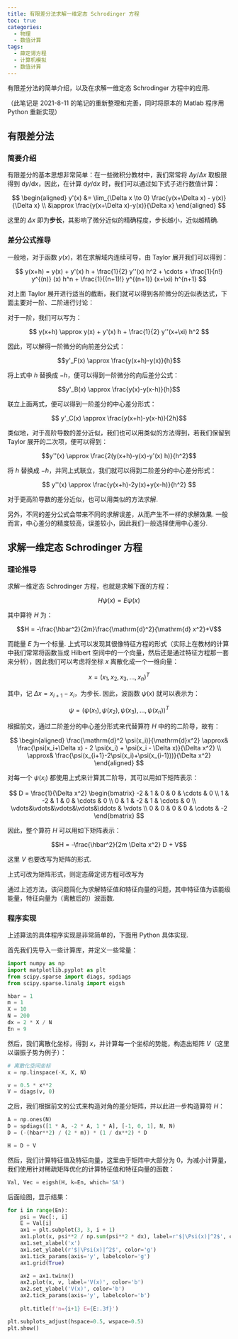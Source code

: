 ```yaml
---
title: 有限差分法求解一维定态 Schrodinger 方程
toc: true
categories:
  - 物理
  - 数值计算
tags:
  - 薛定谔方程
  - 计算机模拟
  - 数值计算
---
```


有限差分法的简单介绍，以及在求解一维定态 Schrodinger 方程中的应用.

<!-- more -->

（此笔记是 2021-8-11 的笔记的重新整理和完善，同时将原本的 Matlab 程序用 Python 重新实现）

## 有限差分法

### 简要介绍

有限差分的基本思想非常简单：在一些微积分教材中，我们常常将 $\Delta y / \Delta x$ 取极限得到 $\mathrm{d} y / \mathrm{d} x$，因此，在计算 $\mathrm{d} y / \mathrm{d} x$ 时，我们可以通过如下式子进行数值计算：

$$ 
\begin{aligned}
y'(x) &= \lim_{\Delta x \to 0} \frac{y(x+\Delta x) - y(x)}{\Delta x} \\
      &\approx \frac{y(x+\Delta x)-y(x)}{\Delta x}
\end{aligned}
$$

这里的 $\Delta x$ 即为**步长**，其影响了微分近似的精确程度，步长越小，近似越精确.

### 差分公式推导

一般地，对于函数 $y(x)$，若在求解域内连续可导，由 Taylor 展开我们可以得到：

$$
y(x+h) = y(x) + y'(x) h + \frac{1}{2} y''(x) h^2 + \cdots + \frac{1}{n!} y^{(n)} (x) h^n + \frac{1}{(n+1)!} y^{(n+1)} (x+\xi) h^{n+1}
$$

对上面 Taylor 展开进行适当的截断，我们就可以得到各阶微分的近似表达式，下面主要对一阶、二阶进行讨论：

对于一阶，我们可以写为：

$$
y(x+h) \approx y(x) + y'(x) h + \frac{1}{2} y''(x+\xi) h^2
$$

因此，可以解得一阶微分的向前差分公式：

$$y'_F(x) \approx \frac{y(x+h)-y(x)}{h}$$

将上式中 $h$ 替换成 $-h$，便可以得到一阶微分的向后差分公式：

$$y'_B(x) \approx \frac{y(x)-y(x-h)}{h}$$

联立上面两式，便可以得到一阶差分的中心差分形式：

$$ y'_C(x) \approx \frac{y(x+h)-y(x-h)}{2h}$$

类似地，对于高阶导数的差分近似，我们也可以用类似的方法得到，若我们保留到 Taylor 展开的二次项，便可以得到：

$$y''(x) \approx \frac{2(y(x+h)-y(x)-y'(x) h)}{h^2}$$

将 $h$ 替换成 $-h$，并同上式联立，我们就可以得到二阶差分的中心差分形式：

$$ y''(x) \approx \frac{y(x+h)-2y(x)+y(x-h)}{h^2} $$

对于更高阶导数的差分近似，也可以用类似的方法求解.

另外，不同的差分公式会带来不同的求解误差，从而产生不一样的求解效果. 一般而言，中心差分的精度较高，误差较小，因此我们一般选择使用中心差分.

## 求解一维定态 Schrodinger 方程

### 理论推导

求解一维定态 Schrodinger 方程，也就是求解下面的方程：

$$H \psi(x) = E \psi(x)$$

其中算符 $H$ 为：

$$H = -\frac{\hbar^2}{2m}\frac{\mathrm{d}^2}{\mathrm{d} x^2}+V$$ 

而能量 $E$ 为一个标量. 上式可以发现其很像特征方程的形式（实际上在教材的计算中我们常常将函数当成 Hilbert 空间中的一个向量，然后还是通过特征方程那一套来分析），因此我们可以考虑将坐标 $x$ 离散化成一个一维向量：

$$ x=(x_1,x_2,x_3,\dots,x_n)^T $$

其中，记 $\Delta x = x_{i+1} - x_i$，为步长. 因此，波函数 $\psi(x)$ 就可以表示为：

$$\psi = (\psi(x_1),\psi(x_2),\psi(x_3),\dots,\psi(x_n))^T$$

根据前文，通过二阶差分的中心差分形式来代替算符 $H$ 中的的二阶导，故有：

$$
\begin{aligned}
\frac{\mathrm{d}^2 \psi(x_i)}{\mathrm{d}x^2} \approx& \frac{\psi(x_i+\Delta x) - 2 \psi(x_i) + \psi(x_i - \Delta x)}{\Delta x^2} \\
\approx& \frac{\psi(x_{i+1}-2\psi(x_i)+\psi(x_{i-1}))}{\Delta x^2}
\end{aligned}
$$

对每一个 $\psi(x_i)$ 都使用上式来计算其二阶导，其可以用如下矩阵表示：

$$
D = \frac{1}{\Delta x^2}
\begin{bmatrix}
-2 & 1 & 0 & 0 & \cdots & 0 \\
1 & -2 & 1 & 0 & \cdots & 0 \\
0 & 1 & -2 & 1 & \cdots & 0 \\
\vdots&\vdots&\vdots&\vdots&\ddots & \vdots \\
0 & 0 & 0 & 0 & \cdots & -2
\end{bmatrix}
$$

因此，整个算符 $H$ 可以用如下矩阵表示：

$$H = -\frac{\hbar^2}{2m \Delta x^2} D + V$$

这里 $V$ 也要改写为矩阵的形式.

  
上式可改为矩阵形式，则定态薛定谔方程可改写为

通过上述方法，该问题简化为求解特征值和特征向量的问题，其中特征值为该能级能量，特征向量为（离散后的）波函数.

### 程序实现

上述算法的具体程序实现是非常简单的，下面用 Python 具体实现.

首先我们先导入一些计算库，并定义一些常量：

```python
import numpy as np
import matplotlib.pyplot as plt
from scipy.sparse import diags, spdiags
from scipy.sparse.linalg import eigsh

hbar = 1
m = 1
X = 10
N = 200
dx = 2 * X / N
En = 9
```

然后，我们离散化坐标，得到 $x$，并计算每一个坐标的势能，构造出矩阵 $V$（这里以谐振子势为例子）：

```python
# 离散化空间坐标
x = np.linspace(-X, X, N)

v = 0.5 * x**2
V = diags(v, 0)
```

之后，我们根据前文的公式来构造对角的差分矩阵，并以此进一步构造算符 $H$：

```python
A = np.ones(N)
D = spdiags([1 * A, -2 * A, 1 * A], [-1, 0, 1], N, N)
D = (-(hbar**2) / (2 * m)) * (1 / dx**2) * D

H = D + V
```

然后，我们计算特征值及特征向量，这里由于矩阵中大部分为 $0$，为减小计算量，我们使用针对稀疏矩阵优化的计算特征值和特征向量的函数：

```python
Val, Vec = eigsh(H, k=En, which='SA')
```

后面绘图，显示结果：

```python
for i in range(En):
    psi = Vec[:, i]
    E = Val[i]
    ax1 = plt.subplot(3, 3, i + 1)
    ax1.plot(x, psi**2 / np.sum(psi**2 * dx), label=r'$|\Psi(x)|^2$', color='g')
    ax1.set_xlabel('x')
    ax1.set_ylabel(r'$|\Psi(x)|^2$', color='g')
    ax1.tick_params(axis='y', labelcolor='g')
    ax1.grid(True)

    ax2 = ax1.twinx()
    ax2.plot(x, v, label='V(x)', color='b')
    ax2.set_ylabel('V(x)', color='b')
    ax2.tick_params(axis='y', labelcolor='b')
    
    plt.title(f'n={i+1} E={E:.3f}')

plt.subplots_adjust(hspace=0.5, wspace=0.5)
plt.show()
```
